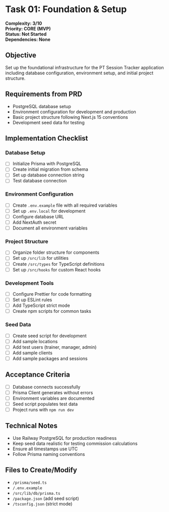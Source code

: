 # Task 01: Foundation & Setup

**Complexity: 3/10**  
**Priority: CORE (MVP)**  
**Status: Not Started**  
**Dependencies: None**

## Objective
Set up the foundational infrastructure for the PT Session Tracker application including database configuration, environment setup, and initial project structure.

## Requirements from PRD
- PostgreSQL database setup
- Environment configuration for development and production
- Basic project structure following Next.js 15 conventions
- Development seed data for testing

## Implementation Checklist

### Database Setup
- [ ] Initialize Prisma with PostgreSQL
- [ ] Create initial migration from schema
- [ ] Set up database connection string
- [ ] Test database connection

### Environment Configuration
- [ ] Create `.env.example` file with all required variables
- [ ] Set up `.env.local` for development
- [ ] Configure database URL
- [ ] Add NextAuth secret
- [ ] Document all environment variables

### Project Structure
- [ ] Organize folder structure for components
- [ ] Set up `/src/lib` for utilities
- [ ] Create `/src/types` for TypeScript definitions
- [ ] Set up `/src/hooks` for custom React hooks

### Development Tools
- [ ] Configure Prettier for code formatting
- [ ] Set up ESLint rules
- [ ] Add TypeScript strict mode
- [ ] Create npm scripts for common tasks

### Seed Data
- [ ] Create seed script for development
- [ ] Add sample locations
- [ ] Add test users (trainer, manager, admin)
- [ ] Add sample clients
- [ ] Add sample packages and sessions

## Acceptance Criteria
- [ ] Database connects successfully
- [ ] Prisma Client generates without errors
- [ ] Environment variables are documented
- [ ] Seed script populates test data
- [ ] Project runs with `npm run dev`

## Technical Notes
- Use Railway PostgreSQL for production readiness
- Keep seed data realistic for testing commission calculations
- Ensure all timestamps use UTC
- Follow Prisma naming conventions

## Files to Create/Modify
- `/prisma/seed.ts`
- `/.env.example`
- `/src/lib/db/prisma.ts`
- `/package.json` (add seed script)
- `/tsconfig.json` (strict mode)